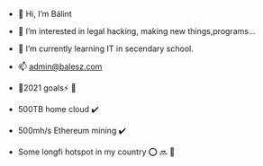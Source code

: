 - 👋 Hi, I’m Bálint
- 👀 I’m interested in legal hacking, making new things,programs...
- 🌱 I’m currently learning IT in secendary school.
- 📫 admin@balesz.com


- :ocean:2021 goals:zap:
:small_red_triangle_down:
- 500TB home cloud :heavy_check_mark:
- 500mh/s Ethereum mining :heavy_check_mark:
- Some longfi hotspot in my country :o: :soon:
:small_red_triangle_down:
